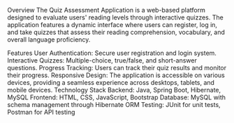 Overview
The Quiz Assessment Application is a web-based platform designed to evaluate users' reading levels through interactive quizzes. The application features a dynamic interface where users can register, log in, and take quizzes that assess their reading comprehension, vocabulary, and overall language proficiency.

Features
User Authentication: Secure user registration and login system.
Interactive Quizzes: Multiple-choice, true/false, and short-answer questions.
Progress Tracking: Users can track their quiz results and monitor their progress.
Responsive Design: The application is accessible on various devices, providing a seamless experience across desktops, tablets, and mobile devices.
Technology Stack
Backend: Java, Spring Boot, Hibernate, MySQL
Frontend: HTML, CSS, JavaScript, Bootstrap
Database: MySQL with schema management through Hibernate ORM
Testing: JUnit for unit tests, Postman for API testing
